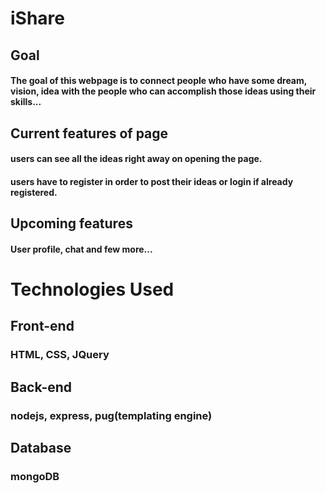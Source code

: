 # iShare

## Goal

#### The goal of this webpage is to connect people who have some dream, vision, idea with the people who can accomplish those ideas using their skills...

## Current features of page

#### users can see all the ideas right away on opening the page.

#### users have to register in order to post their ideas or login if already registered.

## Upcoming features

#### User profile, chat and few more...

# Technologies Used

## Front-end

### HTML, CSS, JQuery

## Back-end

### nodejs, express, pug(templating engine)

## Database

### mongoDB
